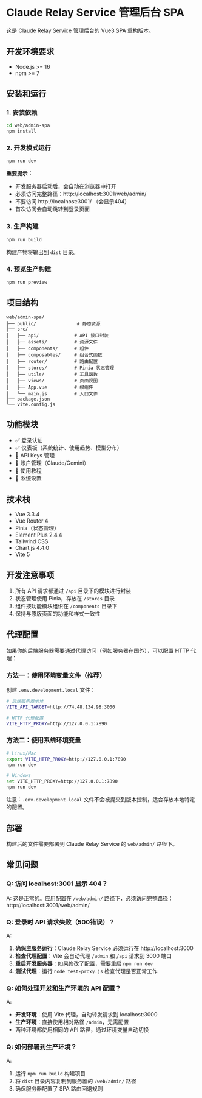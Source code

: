 # Claude Relay Service 管理后台 SPA

这是 Claude Relay Service 管理后台的 Vue3 SPA 重构版本。

## 开发环境要求

- Node.js >= 16
- npm >= 7

## 安装和运行

### 1. 安装依赖

```bash
cd web/admin-spa
npm install
```

### 2. 开发模式运行

```bash
npm run dev
```

**重要提示：**

- 开发服务器启动后，会自动在浏览器中打开
- 必须访问完整路径：http://localhost:3001/web/admin/
- 不要访问 http://localhost:3001/ （会显示404）
- 首次访问会自动跳转到登录页面

### 3. 生产构建

```bash
npm run build
```

构建产物将输出到 `dist` 目录。

### 4. 预览生产构建

```bash
npm run preview
```

## 项目结构

```
web/admin-spa/
├── public/               # 静态资源
├── src/
│   ├── api/             # API 接口封装
│   ├── assets/          # 资源文件
│   ├── components/      # 组件
│   ├── composables/     # 组合式函数
│   ├── router/          # 路由配置
│   ├── stores/          # Pinia 状态管理
│   ├── utils/           # 工具函数
│   ├── views/           # 页面视图
│   ├── App.vue          # 根组件
│   └── main.js          # 入口文件
├── package.json
└── vite.config.js
```

## 功能模块

- ✅ 登录认证
- ✅ 仪表板（系统统计、使用趋势、模型分布）
- 🚧 API Keys 管理
- 🚧 账户管理（Claude/Gemini）
- 🚧 使用教程
- 🚧 系统设置

## 技术栈

- Vue 3.3.4
- Vue Router 4
- Pinia（状态管理）
- Element Plus 2.4.4
- Tailwind CSS
- Chart.js 4.4.0
- Vite 5

## 开发注意事项

1. 所有 API 请求都通过 `/api` 目录下的模块进行封装
2. 状态管理使用 Pinia，存放在 `/stores` 目录
3. 组件按功能模块组织在 `/components` 目录下
4. 保持与原版页面的功能和样式一致性

## 代理配置

如果你的后端服务器需要通过代理访问（例如服务器在国外），可以配置 HTTP 代理：

### 方法一：使用环境变量文件（推荐）

创建 `.env.development.local` 文件：

```bash
# 后端服务器地址
VITE_API_TARGET=http://74.48.134.98:3000

# HTTP 代理配置
VITE_HTTP_PROXY=http://127.0.0.1:7890
```

### 方法二：使用系统环境变量

```bash
# Linux/Mac
export VITE_HTTP_PROXY=http://127.0.0.1:7890
npm run dev

# Windows
set VITE_HTTP_PROXY=http://127.0.0.1:7890
npm run dev
```

注意：`.env.development.local` 文件不会被提交到版本控制，适合存放本地特定的配置。

## 部署

构建后的文件需要部署到 Claude Relay Service 的 `web/admin/` 路径下。

## 常见问题

### Q: 访问 localhost:3001 显示 404？

A: 这是正常的。应用配置在 `/web/admin/` 路径下，必须访问完整路径：http://localhost:3001/web/admin/

### Q: 登录时 API 请求失败（500错误）？

A:

1. **确保主服务运行**：Claude Relay Service 必须运行在 http://localhost:3000
2. **检查代理配置**：Vite 会自动代理 `/admin` 和 `/api` 请求到 3000 端口
3. **重启开发服务器**：如果修改了配置，需要重启 `npm run dev`
4. **测试代理**：运行 `node test-proxy.js` 检查代理是否正常工作

### Q: 如何处理开发和生产环境的 API 配置？

A:

- **开发环境**：使用 Vite 代理，自动转发请求到 localhost:3000
- **生产环境**：直接使用相对路径 `/admin`，无需配置
- 两种环境都使用相同的 API 路径，通过环境变量自动切换

### Q: 如何部署到生产环境？

A:

1. 运行 `npm run build` 构建项目
2. 将 `dist` 目录内容复制到服务器的 `/web/admin/` 路径
3. 确保服务器配置了 SPA 路由回退规则
